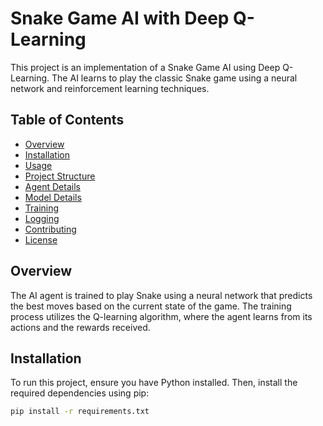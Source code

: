 # Snake Game AI with Deep Q-Learning

This project is an implementation of a Snake Game AI using Deep Q-Learning. The AI learns to play the classic Snake game using a neural network and reinforcement learning techniques.

## Table of Contents

- [Overview](#overview)
- [Installation](#installation)
- [Usage](#usage)
- [Project Structure](#project-structure)
- [Agent Details](#agent-details)
- [Model Details](#model-details)
- [Training](#training)
- [Logging](#logging)
- [Contributing](#contributing)
- [License](#license)

## Overview

The AI agent is trained to play Snake using a neural network that predicts the best moves based on the current state of the game. The training process utilizes the Q-learning algorithm, where the agent learns from its actions and the rewards received.

## Installation

To run this project, ensure you have Python installed. Then, install the required dependencies using pip:

```bash
pip install -r requirements.txt
